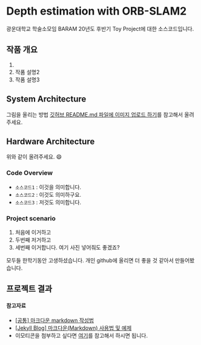 # Depth estimation with ORB-SLAM2

광운대학교 학술소모임 BARAM 20년도 후반기 Toy Project에 대한 소스코드입니다.  

## 작품 개요
1. 
2. 작품 설명2 
3. 작품 설명3

## System Architecture
그림을 올리는 방법 
[깃허브 README.md 파일에 이미지 업로드 하기](https://hanee24.github.io/2017/12/21/how-to-upload-image-with-github-readme/)를 참고해서 올려주세요.

## Hardware Architecture

위와 같이 올려주세요. :smile:  

### Code Overview  
- `소스코드1` : 이것을 의미합니다.
- `소스코드2` : 이것도 의미하구요.
- `소스코드3` : 저것도 의미합니다.

### Project scenario

1. 처음에 이거하고  
2. 두번째 저거하고  
3. 세번째 이거합니다. 여기 사진 넣어줘도 좋겠죠?  

모두들 한학기동안 고생하셨습니다. 개인 github에 올리면 더 좋을 것 같아서 만들어봤습니다.  

## 프로젝트 결과




#### 참고자료
- [[공통] 마크다운 markdown 작성법](https://gist.github.com/ihoneymon/652be052a0727ad59601) 
- [[Jekyll Blog] 마크다운(Markdown) 사용법 및 예제](https://theorydb.github.io/envops/2019/05/22/envops-blog-how-to-use-md/)
- 이모티콘을 첨부하고 싶다면 [여기](https://gist.github.com/rxaviers/7360908)를 참고해서 하시면 됩니다.
